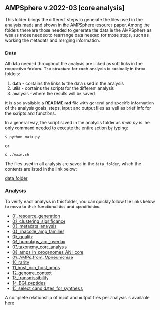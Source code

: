 ## AMPSphere v.2022-03 [core analysis]

This folder brings the different steps to generate the files
used in the analysis made and shown in the AMPSphere resource
paper. Among the folders there are those needed to generate
the data in the AMPSphere as well as those needed to rearrange
data needed for those steps, such as working the metadata
and merging information.

### Data

All data needed throughout the analysis are linked as 
soft links in the respective folders. The structure for each
analysis is basically in three folders:

1. data - contains the links to the data used in the analysis
2. utils - contains the scripts for the different analysis
3. analysis - where the results will be saved

It is also available a **README.md** file with general and 
specific information of the analysis goals, steps, input and
output files as well as brief info for the scripts and functions.

In a general way, the script saved in the analysis folder as 
*main.py* is the only command needed to execute the entire action
by typing:

```
$ python main.py
```

or

```
$ ./main.sh
```

The files used in all analysis are saved in the `data_folder`,
which the contents are listed in the link below:

[data_folder](../data_folder/README.md)

### Analysis

To verify each analysis in this folder, you can quickly 
follow the links below to move to their functionalities 
and specificities.

 - [01_resource_generation](01_resource_generation/README.md)
 - [02_clustering_significance](02_clustering_significance/README.md)
 - [03_metadata_analysis](03_metadata_analysis/README.md)
 - [04_rnacode_amp_families](04_rnacode_amp_families/README.md)
 - [05_quality](05_quality/README.md)
 - [06_homologs_and_overlap](06_homologs_and_overlap/README.md)
 - [07_taxonomy_core_analysis](07_taxonomy_core_analysis/README.md)
 - [08_amps_in_progenomes_ANI_core](08_amps_in_progenomes_ANI_core/README.md)
 - [09_AMPs_from_Mpneumoniae](09_AMPs_from_Mpneumoniae/README.md)
 - [10_rarity](10_rarity/README.md)
 - [11_host_non_host_amps](11_host_non_host_amps/README.md)
 - [12_genome_context](12_genome_context/README.md)
 - [13_transmissibility](13_transmissibility/README.md)
 - [14_BGI_peptides](14_BGI_peptides/README.md)
 - [15_select_candidates_for_synthesis](15_select_candidates_for_synthesis/README.md)
 
A complete relationship of input and output files
per analysis is available [here](../docs/Input_vs_Ouput_per_analysis.md)

